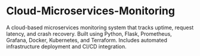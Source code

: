 # Cloud-Microservices-Monitoring
A cloud-based microservices monitoring system that tracks uptime, request latency, and crash recovery. Built using Python, Flask, Prometheus, Grafana, Docker, Kubernetes, and Terraform. Includes automated infrastructure deployment and CI/CD integration.
